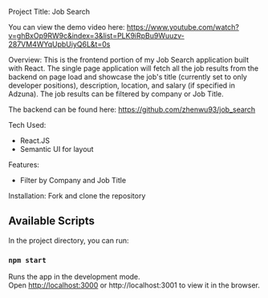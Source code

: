 Project Title: Job Search 

You can view the demo video here: https://www.youtube.com/watch?v=ghBxOp9RW9c&index=3&list=PLK9iRpBu9Wuuzv-287VM4WYqUpbUiyQ6L&t=0s

Overview: 
This is the frontend portion of my Job Search application built with React. The single page application will fetch all the job results from the backend on page load and showcase the job's title (currently set to only developer positions), description, location, and salary (if specified in Adzuna). The job results can be filtered by company or Job Title. 

The backend can be found here: https://github.com/zhenwu93/job_search

Tech Used: 
- React.JS
- Semantic UI for layout

Features: 
- Filter by Company and Job Title 

Installation:
Fork and clone the repository

## Available Scripts

In the project directory, you can run:

### `npm start`

Runs the app in the development mode.<br>
Open [http://localhost:3000](http://localhost:3000) or http://localhost:3001 to view it in the browser.
